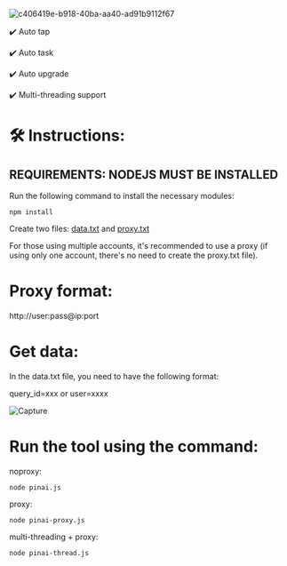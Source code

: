 
![c406419e-b918-40ba-aa40-ad91b9112f67](https://github.com/user-attachments/assets/700cd9df-0d76-451b-9321-7c16e0d80af2)

✔️ Auto tap

✔️ Auto task

✔️ Auto upgrade

✔️ Multi-threading support

# 🛠️ Instructions:

## REQUIREMENTS: NODEJS MUST BE INSTALLED

Run the following command to install the necessary modules:

`npm install`

Create two files: [data.txt](data.txt) and [proxy.txt](proxy.txt)

For those using multiple accounts, it's recommended to use a proxy (if using only one account, there's no need to create the proxy.txt file).

# Proxy format:

http://user:pass@ip:port

# Get data:

In the data.txt file, you need to have the following format:

query_id=xxx or user=xxxx

![Capture](https://github.com/user-attachments/assets/6db0b3ed-86fe-4cf7-b9c3-9dde4c0f2efb)


# Run the tool using the command:

noproxy:

`node pinai.js`

proxy:

`node pinai-proxy.js`

multi-threading + proxy:

`node pinai-thread.js`
